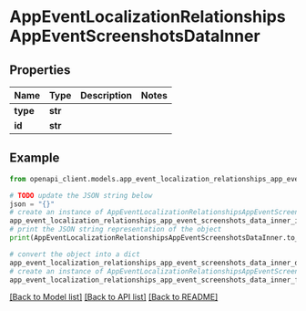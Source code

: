 # AppEventLocalizationRelationshipsAppEventScreenshotsDataInner


## Properties

Name | Type | Description | Notes
------------ | ------------- | ------------- | -------------
**type** | **str** |  | 
**id** | **str** |  | 

## Example

```python
from openapi_client.models.app_event_localization_relationships_app_event_screenshots_data_inner import AppEventLocalizationRelationshipsAppEventScreenshotsDataInner

# TODO update the JSON string below
json = "{}"
# create an instance of AppEventLocalizationRelationshipsAppEventScreenshotsDataInner from a JSON string
app_event_localization_relationships_app_event_screenshots_data_inner_instance = AppEventLocalizationRelationshipsAppEventScreenshotsDataInner.from_json(json)
# print the JSON string representation of the object
print(AppEventLocalizationRelationshipsAppEventScreenshotsDataInner.to_json())

# convert the object into a dict
app_event_localization_relationships_app_event_screenshots_data_inner_dict = app_event_localization_relationships_app_event_screenshots_data_inner_instance.to_dict()
# create an instance of AppEventLocalizationRelationshipsAppEventScreenshotsDataInner from a dict
app_event_localization_relationships_app_event_screenshots_data_inner_from_dict = AppEventLocalizationRelationshipsAppEventScreenshotsDataInner.from_dict(app_event_localization_relationships_app_event_screenshots_data_inner_dict)
```
[[Back to Model list]](../README.md#documentation-for-models) [[Back to API list]](../README.md#documentation-for-api-endpoints) [[Back to README]](../README.md)


